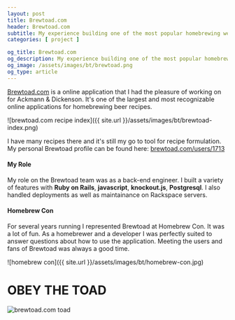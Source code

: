 ```yaml
---
layout: post
title: Brewtoad.com
header: Brewtoad.com
subtitle: My experience building one of the most popular homebrewing websites on the web
categories: [ project ]

og_title: Brewtoad.com
og_description: My experience building one of the most popular homebrewing websites on the web.
og_image: /assets/images/bt/brewtoad.png
og_type: article
---
```


[Brewtoad.com](https://www.brewtoad.com/) is a online application that I had the
pleasure of working on for Ackmann & Dickenson.
It's one of the largest and most recognizable online applications for
homebrewing beer recipes.

![brewtoad.com recipe index]({{ site.url }}/assets/images/bt/brewtoad-index.png)

I have many recipes there and it's still my go to tool for recipe formulation.
My personal Brewtoad profile can be found here:
[brewtoad.com/users/1713](https://www.brewtoad.com/users/1713)

#### My Role
My role on the Brewtoad team was as a back-end engineer. I built a variety of features with **Ruby on Rails**, **javascript**, **knockout.js**, **Postgresql**. I also handled deployments as well as maintainance on Rackspace servers.

#### Homebrew Con

For several years running I represented Brewtoad at Homebrew Con. It was a lot of fun. As a homebrewer and a developer I was perfectly suited to answer questions about how to use the application. Meeting the users and fans of Brewtoad was always a good time.

![homebrew con]({{ site.url }}/assets/images/bt/homebrew-con.jpg)

<h1>OBEY THE TOAD</h1>

<img
  class="block-center"
  src="{{ site.url }}/assets/images/bt/brewtoad.png"
  alt="brewtoad.com toad">

